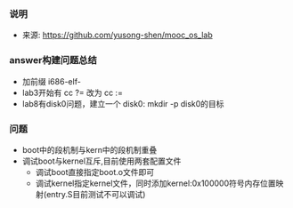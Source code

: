 ### 说明
* 来源: https://github.com/yusong-shen/mooc_os_lab

### answer构建问题总结
* 加前缀 i686-elf-
* lab3开始有 cc ?=  改为 cc := 
* lab8有disk0问题，建立一个 disk0: mkdir -p disk0的目标

### 问题
* boot中的段机制与kern中的段机制重叠
* 调试boot与kernel互斥,目前使用两套配置文件
    * 调试boot直接指定boot.o文件即可
    * 调试kernel指定kernel文件，同时添加kernel:0x100000符号内存位置映射(entry.S目前测试不可以调试)
